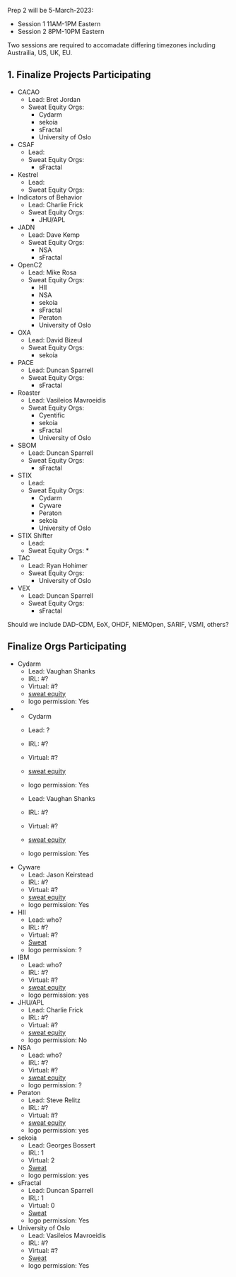 Prep 2 will be 5-March-2023:
- Session 1 11AM-1PM Eastern
- Session 2 8PM-10PM Eastern

Two sessions are required to accomadate differing timezones including Austrailia, US, UK, EU.

## 1. Finalize Projects Participating
- CACAO
   + Lead: Bret Jordan
   + Sweat Equity Orgs:
      * Cydarm
      * sekoia
      * sFractal
      * University of Oslo
- CSAF
   + Lead: 
   + Sweat Equity Orgs:
      * sFractal
- Kestrel
   + Lead: 
   + Sweat Equity Orgs:
- Indicators of Behavior
   + Lead: Charlie Frick
   + Sweat Equity Orgs:
      * JHU/APL
- JADN
   + Lead: Dave Kemp
   + Sweat Equity Orgs:
      * NSA
      * sFractal
- OpenC2
   + Lead: Mike Rosa
   + Sweat Equity Orgs:
      * HII
      * NSA
      * sekoia
      * sFractal
      * Peraton
      * University of Oslo
- OXA
   + Lead: David Bizeul
   + Sweat Equity Orgs:
      * sekoia
- PACE
   + Lead: Duncan Sparrell
   + Sweat Equity Orgs:
      * sFractal
- Roaster
   + Lead: Vasileios Mavroeidis
   + Sweat Equity Orgs:
      * Cyentific
      * sekoia
      * sFractal
      * University of Oslo
- SBOM
   + Lead: Duncan Sparrell
   + Sweat Equity Orgs:
      * sFractal
- STIX
   + Lead: 
   + Sweat Equity Orgs:
      * Cydarm
      * Cyware
      * Peraton
      * sekoia
      * University of Oslo
- STIX Shifter
   + Lead: 
   + Sweat Equity Orgs:
      * 
- TAC
   + Lead: Ryan Hohimer
   + Sweat Equity Orgs:
      * University of Oslo
- VEX
   + Lead: Duncan Sparrell
   + Sweat Equity Orgs:
      * sFractal


Should we include DAD-CDM, EoX, OHDF, NIEMOpen, SARIF, VSMI, others?

## Finalize Orgs Participating
- Cydarm
   + Lead: Vaughan Shanks
   + IRL: #?
   + Virtual: #?
   + [sweat equity](../SweatEquity/Cydarm/README.md)
   + logo permission: Yes
- - Cydarm
   + Lead: ?
   + IRL: #?
   + Virtual: #?
   + [sweat equity](../SweatEquity/Cyentific/README.md)
   + logo permission: Yes

   + Lead: Vaughan Shanks
   + IRL: #?
   + Virtual: #?
   + [sweat equity](../SweatEquity/Cydarm/README.md)
   + logo permission: Yes
- Cyware
   + Lead: Jason Keirstead
   + IRL: #?
   + Virtual: #?
   + [sweat equity](../SweatEquity/Cyware/README.md)
   + logo permission: Yes
- HII
   + Lead: who?
   + IRL: #?
   + Virtual: #?
   + [Sweat](../SweatEquity/HII/README.md)
   + logo permission: ?
- IBM
   + Lead: who?
   + IRL: #?
   + Virtual: #?
   + [sweat equity](../SweatEquity/IBM/README.md)
   + logo permission: yes
- JHU/APL
   + Lead: Charlie Frick
   + IRL: #?
   + Virtual: #?
   + [sweat equity](../SweatEquity/JHUAPL/README.md)
   + logo permission: No
- NSA
   + Lead: who?
   + IRL: #?
   + Virtual: #?
   + [sweat equity](../SweatEquity/NSA/README.md)
   + logo permission: ?
- Peraton
   + Lead: Steve Relitz
   + IRL: #? 
   + Virtual: #?
   + [sweat equity](../SweatEquity/Peraton/README.md)
   + logo permission: yes
- sekoia
   + Lead: Georges Bossert
   + IRL: 1
   + Virtual: 2
   + [Sweat](../SweatEquity/sekoia/README.md)
   + logo permission: yes
- sFractal
   + Lead: Duncan Sparrell
   + IRL: 1
   + Virtual: 0
   + [Sweat](../SweatEquity/sFractal/README.md)
   + logo permission: Yes
- University of Oslo
   + Lead: Vasileios Mavroeidis
   + IRL: #?
   + Virtual: #?
   + [Sweat](../SweatEquity/UiO/README.md)
   + logo permission: Yes

